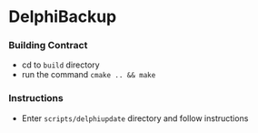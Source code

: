# DelphiBackup

### Building Contract
- cd to `build` directory
- run the command `cmake .. && make`

### Instructions
- Enter `scripts/delphiupdate` directory and follow instructions
